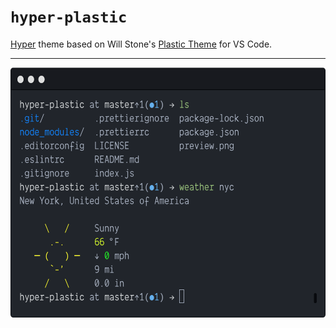 # `hyper-plastic`

[Hyper](https://hyper.is) theme based on Will Stone's [Plastic Theme](https://will-stone.github.io/plastic/) for VS Code.

---

<p align="center">
  <img src="./preview.png" width="600" height="400" />
</p>
